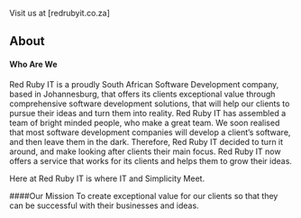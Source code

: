 Visit us at [redrubyit.co.za]

## About
#### Who Are We
Red Ruby IT is a proudly South African Software Development company, based in Johannesburg, that offers its clients exceptional value through comprehensive software development solutions, that will help our clients to pursue their ideas and turn them into reality. Red Ruby IT has assembled a team of bright minded people, who make a great team. We soon realised that most software development companies will develop a client’s software, and then leave them in the dark. Therefore, Red Ruby IT decided to turn it around, and make looking after clients their main focus. Red Ruby IT now offers a service that works for its clients and helps them to grow their ideas.

Here at Red Ruby IT is where IT and Simplicity Meet.


####Our Mission
To create exceptional value for our clients so that they can be successful with their businesses and ideas.